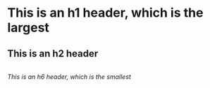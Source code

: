 # <h1> This is an h1 header, which is the largest
## <h2> This is an h2 header
###### <h6> This is an h6 header, which is the smallest
